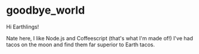 # goodbye_world

Hi Earthlings!

Nate here, I like Node.js and Coffeescript (that's what I'm made of!)
I've had tacos on the moon and find them far superior to Earth tacos.
